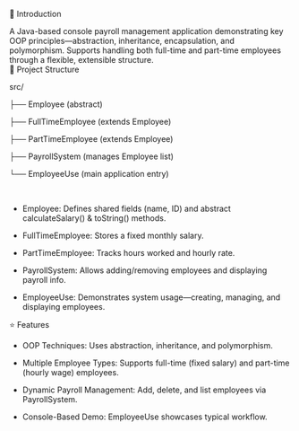 🚀 Introduction

A Java-based console payroll management application demonstrating key OOP principles—abstraction, inheritance, encapsulation, and polymorphism. 
Supports handling both full-time and part-time employees through a flexible, extensible structure.
<br>
🧱 Project Structure

src/

├── Employee (abstract)

├── FullTimeEmployee (extends Employee)

├── PartTimeEmployee (extends Employee)

├── PayrollSystem (manages Employee list)

└── EmployeeUse (main application entry)

<br>

- Employee: Defines shared fields (name, ID) and abstract calculateSalary() & toString() methods.

- FullTimeEmployee: Stores a fixed monthly salary.

- PartTimeEmployee: Tracks hours worked and hourly rate.

- PayrollSystem: Allows adding/removing employees and displaying payroll info.

- EmployeeUse: Demonstrates system usage—creating, managing, and displaying employees.

⭐ Features

- OOP Techniques: Uses abstraction, inheritance, and polymorphism.

- Multiple Employee Types: Supports full-time (fixed salary) and part-time (hourly wage) employees.

- Dynamic Payroll Management: Add, delete, and list employees via PayrollSystem.

- Console-Based Demo: EmployeeUse showcases typical workflow.
